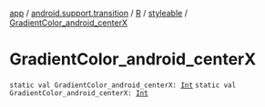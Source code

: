 [app](../../../index.md) / [android.support.transition](../../index.md) / [R](../index.md) / [styleable](index.md) / [GradientColor_android_centerX](./-gradient-color_android_center-x.md)

# GradientColor_android_centerX

`static val GradientColor_android_centerX: `[`Int`](https://kotlinlang.org/api/latest/jvm/stdlib/kotlin/-int/index.html)
`static val GradientColor_android_centerX: `[`Int`](https://kotlinlang.org/api/latest/jvm/stdlib/kotlin/-int/index.html)